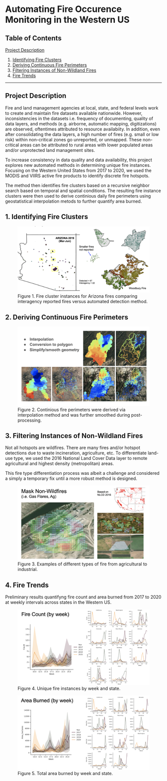 # Automating Fire Occurence Monitoring in the Western US

## Table of Contents  
[Project Description](#project-Description)  
1. [Identifying Fire Clusters](#1-identifying-fire-clusters)  
2. [Deriving Continuous Fire Perimeters](#2-deriving-continuous-fire-perimeters)  
3. [Filtering Instances of Non-Wildland Fires ](#3-filtering-instances-of-non-wildland-fires)
4. [Fire Trends ](#4-fire-trends)  

___

## Project Description 
Fire and land management agencies at local, state, and federal levels work to create and maintain fire datasets available nationwide. However, inconsistencies in the datasets i.e. frequency of documenting, quality of data layers, and methods (e.g. airborne, automatic mapping, digitizations) are observed, oftentimes attributed to resource availabiity. In addition, even after consolidating the data layers, a high number of fires (e.g. small or low risk) within non-critical zones go unreported, or unmapped. These non-critical areas can be attributed to rural areas with lower populated areas and/or unprotected land management sites.  

To increase consistency in data quality and data availability, this project explores new automated methods in determining unique fire instances. Focusing on the Western United States from 2017 to 2020, we used the MODIS and VIIRS active fire products to identify discrete fire hotspots. 

The method then identifies fire clusters based on a recursive neighbor search based on temporal and spatial conditions. The resulting fire instance clusters were then used to derive continious daily fire perimeters using geostatistical interpolation metods to further quantify area burned. 


## 1. Identifying Fire Clusters

<figure class="image">
  <img src="./docs/assets/AZ_fireclusters.png" alt="AZ_fireclusters">
  <figcaption>Figure 1. Fire cluster instances for Arizona fires comparing interagency reported fires versus automated detection method. </figcaption>
</figure>

## 2. Deriving Continuous Fire Perimeters

<figure class="image">
  <img src="./docs/assets/interpolation.png" alt="interpolation">
  <figcaption>Figure 2. Continious fire perimeters were derived via interpolation method and was further smoothed during post-processing. </figcaption>
</figure>


## 3. Filtering Instances of Non-Wildland Fires 

Not all hotspots are wildfires. There are many fires and/or hotspot detections due to waste incineration, agriculture, etc. To differentiate land-use type, we used the 2016 National Land Cover Data layer to remote agricultural and highest density (metropolitan) areas. 

This fire type differentiation process was albeit a challenge and considered a simply a temporary fix until a more robust method is designed. 

<figure class="image">
  <img src="./docs/assets/Masking_challenges.png" alt="Masking_challenges">
  <figcaption>Figure 3. Examples of different types of fire from agricultural to industrial. </figcaption>
</figure>


## 4. Fire Trends 

Preliminary results quantifyng fire count and area burned from 2017 to 2020 at weekly intervals across states in the Western US. 

<figure class="image">
  <img src="./docs/assets/FireCount_weekly.png" alt="FireCount_weekly">
  <figcaption>Figure 4. Unique fire instances by week and state. </figcaption>
</figure>

<figure class="image">
  <img src="./docs/assets/AreaBurned_weekly.png" alt="AreaBurned_weekly">
  <figcaption>Figure 5. Total area burned by week and state. </figcaption>
</figure>